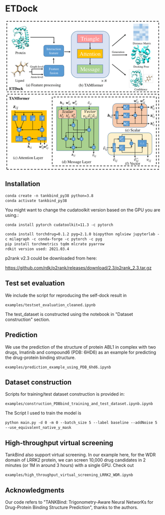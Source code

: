 # ETDock

<p align="center">
  <img src="/imgs/framwork-1.png" width="1000">
  <br />
</p> 

## Installation
````
conda create -n tankbind_py38 python=3.8
conda activate tankbind_py38
````
You might want to change the cudatoolkit version based on the GPU you are using.:
````
conda install pytorch cudatoolkit=11.3 -c pytorch
````

````
conda install torchdrug=0.1.2 pyg=2.1.0 biopython nglview jupyterlab -c milagraph -c conda-forge -c pytorch -c pyg
pip install torchmetrics tqdm mlcrate pyarrow
rdkit version used: 2021.03.4
````

p2rank v2.3 could be downloaded from here:

https://github.com/rdk/p2rank/releases/download/2.3/p2rank_2.3.tar.gz


## Test set evaluation
We include the script for reproducing the self-dock result in

    examples/testset_evaluation_cleaned.ipynb

The test_dataset is constructed using the notebook in "Dataset construction" section.


## Prediction
We use the prediction of the structure of protein ABL1 in complex with two drugs, Imatinib and compound6 (PDB: 6HD6) as an example for predicting the drug-protein binding structure. 

    examples/prediction_example_using_PDB_6hd6.ipynb




## Dataset construction
Scripts for training/test dataset construction is provided in:

    examples/construction_PDBbind_training_and_test_dataset.ipynb.ipynb

The Script I used to train the model is 

    python main.py -d 0 -m 0 --batch_size 5 --label baseline --addNoise 5 --use_equivalent_native_y_mask


## High-throughput virtual screening
TankBind also support virtual screening. In our example here, for the WDR domain of LRRK2 protein, we can screen 10,000 drug candidates in 2 minutes (or 1M in around 3 hours) with a single GPU. Check out

    examples/high_throughput_virtual_screening_LRRK2_WDR.ipynb


## Acknowledgments

Our code refers to "TANKBind: Trigonometry-Aware Neural NetworKs for Drug-Protein Binding Structure Prediction", thanks to the authors.
